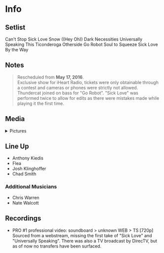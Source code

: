 # Info

## Setlist

Can't Stop
Sick Love
Snow ((Hey Oh))
Dark Necessities
Universally Speaking
This Ticonderoga
Otherside
Go Robot
Soul to Squeeze
Sick Love
By the Way

## Notes

> Rescheduled from **May 17, 2016**.
<br>Exclusive show for iHeart Radio, tickets were only obtainable through a contest and cameras or phones were strictly not allowed. Thundercat joined on bass for "Go Robot". "Sick Love" was performed twice to allow for edits as there were mistakes made while playing it the first time.

## Media 

<details>
  <summary>Pictures</summary>
  <!--<img alt="Setlist" title="Setlist" src="_.jpg" height="200" />
  <img alt="Clipping" title="Clipping" src="_.jpg" height="200" />
  <img alt="Flyer" title="Flyer" src="_.jpg" height="200" />-->
</details>

## Line Up

* Anthony Kiedis
* Flea
* Josh Klinghoffer
* Chad Smith

### Additional Musicians

* Chris Warren  
* Nate Walcott

## Recordings

* PRO #1 professional video: soundboard > unknown WEB > TS [720p] Sourced from a webstream, missing the first take of "Sick Love" and "Universally Speaking". There was also a TV broadcast by DirecTV, but as of now no transfers have been surfaced.